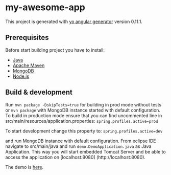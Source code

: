 # my-awesome-app

This project is generated with [yo angular generator](https://github.com/yeoman/generator-angular)
version 0.11.1.

## Prerequisites

Before start building project you have to install:

- [Java](http://www.oracle.com/technetwork/java/javase/downloads)
- [Apache Maven](https://maven.apache.org/download.cgi)
- [MongoDB](https://www.mongodb.org/downloads)
- [Node.js](https://nodejs.org/download/">)
 

## Build & development

Run `mvn package -DskipTests=true` for building in prod mode without tests or `mvn package` with MongoDB instance started with default configuration. To build in production mode ensure that you can find uncommented line in src/main/resources/application.properties:
`spring.profiles.active=prod`

To start development change this property to:
`spring.profiles.active=dev`

and run MongoDB instance with default configuration. From eclipse IDE navigate to src/main/java and run `demo.DemoApplication.java` as Java Application. This way you will start embedded Tomcat Server and be able to access the application on [localhost:8080] (http://localhost:8080).

The demo is [here](http://nikpetrovic.com/osl).
